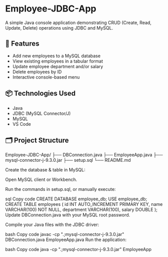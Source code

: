 # Employee-JDBC-App

A simple Java console application demonstrating CRUD (Create, Read, Update, Delete) operations using JDBC and MySQL.

## 🚀 Features
- Add new employees to a MySQL database
- View existing employees in a tabular format
- Update employee department and/or salary
- Delete employees by ID
- Interactive console-based menu

## 📦 Technologies Used
- Java
- JDBC (MySQL Connector/J)
- MySQL
- VS Code

## 🗂️ Project Structure

Employee-JDBC-App/
├── DBConnection.java
├── EmployeeApp.java
├── mysql-connector-j-9.3.0.jar
├── setup.sql
└── README.md

Create the database & table in MySQL:

Open MySQL client or Workbench.

Run the commands in setup.sql, or manually execute:

sql
Copy code
CREATE DATABASE employee_db;
USE employee_db;
CREATE TABLE employees (
    id INT AUTO_INCREMENT PRIMARY KEY,
    name VARCHAR(100) NOT NULL,
    department VARCHAR(100),
    salary DOUBLE
);
Update DBConnection.java with your MySQL root password.

Compile your Java files with the JDBC driver:

bash
Copy code
javac -cp ".;mysql-connector-j-9.3.0.jar" DBConnection.java EmployeeApp.java
Run the application:

bash
Copy code
java -cp ".;mysql-connector-j-9.3.0.jar" EmployeeApp


